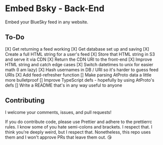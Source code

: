 # Embed Bsky - Back-End

Embed your BlueSky feed in any website.

## To-Do

[X] Get returning a feed working
[X] Get database set up and saving
[X] Create a full HTML string for a user's feed
[X] Store that HTML string in S3 and serve it via CDN
[X] Return the CDN URI to the front-end
[X] Improve HTML string and catch edge cases
[X] Switch datetimes to unix for easier math (I am lazy)
[X] Hash usernames in DB / URI so it's harder to guess feed URIs
[X] Add feed-refresher function
[] Make parsing AtProto data a little more bulletproof
[] Improve TypeScript defs - hopefully by using AtProto's defs
[] Write a README that's in any way useful to anyone

## Contributing

I welcome your comments, issues, and pull requests!

If you do contribute code, please use Prettier and adhere to the prettierrc rules. I know some of you hate semi-colons and brackets. I respect that. I think you're deeply weird, but I respect that. Nonetheless, this repo uses them and I won't approve PRs that leave them out. 😘
